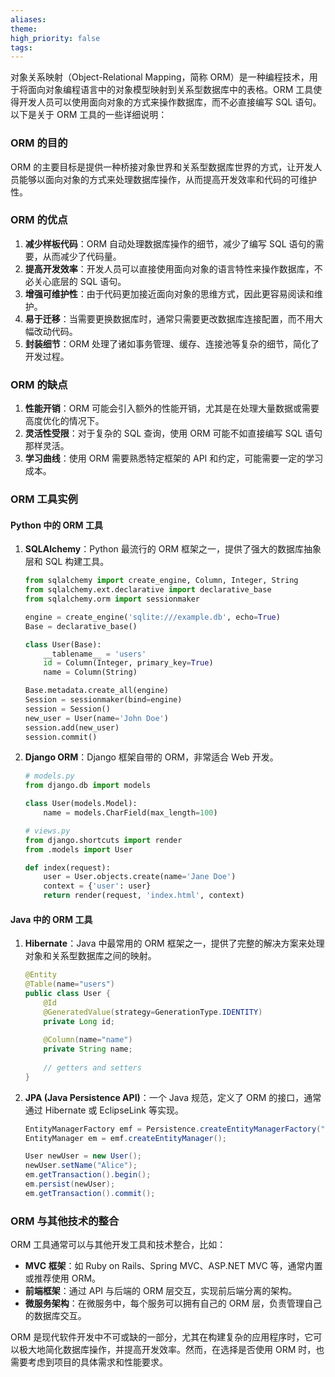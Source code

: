 ```yaml
---
aliases: 
theme: 
high_priority: false
tags:
---
```

对象关系映射（Object-Relational Mapping，简称 ORM）是一种编程技术，用于将面向对象编程语言中的对象模型映射到关系型数据库中的表格。ORM 工具使得开发人员可以使用面向对象的方式来操作数据库，而不必直接编写 SQL 语句。以下是关于 ORM 工具的一些详细说明：

### ORM 的目的

ORM 的主要目标是提供一种桥接对象世界和关系型数据库世界的方式，让开发人员能够以面向对象的方式来处理数据库操作，从而提高开发效率和代码的可维护性。

### ORM 的优点

1. **减少样板代码**：ORM 自动处理数据库操作的细节，减少了编写 SQL 语句的需要，从而减少了代码量。
2. **提高开发效率**：开发人员可以直接使用面向对象的语言特性来操作数据库，不必关心底层的 SQL 语句。
3. **增强可维护性**：由于代码更加接近面向对象的思维方式，因此更容易阅读和维护。
4. **易于迁移**：当需要更换数据库时，通常只需要更改数据库连接配置，而不用大幅改动代码。
5. **封装细节**：ORM 处理了诸如事务管理、缓存、连接池等复杂的细节，简化了开发过程。

### ORM 的缺点

1. **性能开销**：ORM 可能会引入额外的性能开销，尤其是在处理大量数据或需要高度优化的情况下。
2. **灵活性受限**：对于复杂的 SQL 查询，使用 ORM 可能不如直接编写 SQL 语句那样灵活。
3. **学习曲线**：使用 ORM 需要熟悉特定框架的 API 和约定，可能需要一定的学习成本。

### ORM 工具实例

#### Python 中的 ORM 工具

1. **SQLAlchemy**：Python 最流行的 ORM 框架之一，提供了强大的数据库抽象层和 SQL 构建工具。
   ```python
   from sqlalchemy import create_engine, Column, Integer, String
   from sqlalchemy.ext.declarative import declarative_base
   from sqlalchemy.orm import sessionmaker

   engine = create_engine('sqlite:///example.db', echo=True)
   Base = declarative_base()

   class User(Base):
       __tablename__ = 'users'
       id = Column(Integer, primary_key=True)
       name = Column(String)

   Base.metadata.create_all(engine)
   Session = sessionmaker(bind=engine)
   session = Session()
   new_user = User(name='John Doe')
   session.add(new_user)
   session.commit()
   ```

2. **Django ORM**：Django 框架自带的 ORM，非常适合 Web 开发。
   ```python
   # models.py
   from django.db import models

   class User(models.Model):
       name = models.CharField(max_length=100)

   # views.py
   from django.shortcuts import render
   from .models import User

   def index(request):
       user = User.objects.create(name='Jane Doe')
       context = {'user': user}
       return render(request, 'index.html', context)
   ```

#### Java 中的 ORM 工具

1. **Hibernate**：Java 中最常用的 ORM 框架之一，提供了完整的解决方案来处理对象和关系型数据库之间的映射。
   ```java
   @Entity
   @Table(name="users")
   public class User {
       @Id
       @GeneratedValue(strategy=GenerationType.IDENTITY)
       private Long id;
       
       @Column(name="name")
       private String name;
       
       // getters and setters
   }
   ```

2. **JPA (Java Persistence API)**：一个 Java 规范，定义了 ORM 的接口，通常通过 Hibernate 或 EclipseLink 等实现。
   ```java
   EntityManagerFactory emf = Persistence.createEntityManagerFactory("unitName");
   EntityManager em = emf.createEntityManager();
   
   User newUser = new User();
   newUser.setName("Alice");
   em.getTransaction().begin();
   em.persist(newUser);
   em.getTransaction().commit();
   ```

### ORM 与其他技术的整合

ORM 工具通常可以与其他开发工具和技术整合，比如：

- **MVC 框架**：如 Ruby on Rails、Spring MVC、ASP.NET MVC 等，通常内置或推荐使用 ORM。
- **前端框架**：通过 API 与后端的 ORM 层交互，实现前后端分离的架构。
- **微服务架构**：在微服务中，每个服务可以拥有自己的 ORM 层，负责管理自己的数据库交互。

ORM 是现代软件开发中不可或缺的一部分，尤其在构建复杂的应用程序时，它可以极大地简化数据库操作，并提高开发效率。然而，在选择是否使用 ORM 时，也需要考虑到项目的具体需求和性能要求。

